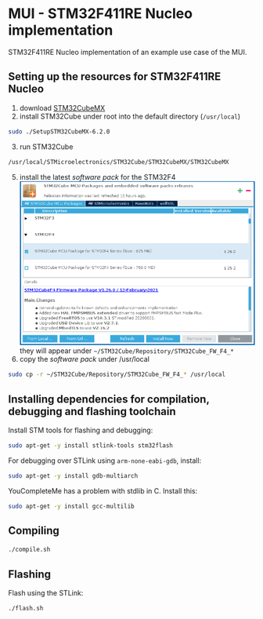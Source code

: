 # MUI -  STM32F411RE Nucleo implementation

STM32F411RE Nucleo implementation of an example use case of the MUI.

## Setting up the resources for STM32F411RE Nucleo

1. download [STM32CubeMX](https://www.st.com/en/development-tools/stm32cubemx.html)
2. install STM32Cube under root into the default directory (`/usr/local`)
```bash
sudo ./SetupSTM32CubeMX-6.2.0
```
3. run STM32Cube
```bash
/usr/local/STMicroelectronics/STM32Cube/STM32CubeMX/STM32CubeMX
```
5. install the latest *software pack* for the STM32F4
![image](./fig/stmcube_resources.png)
they will appear under `~/STM32Cube/Repository/STM32Cube_FW_F4_*`
5. copy the *software pack* under /usr/local
```bash
sudo cp -r ~/STM32Cube/Repository/STM32Cube_FW_F4_* /usr/local
```

## Installing dependencies for compilation, debugging and flashing toolchain

Install STM tools for flashing and debugging:
```bash
sudo apt-get -y install stlink-tools stm32flash
```

For debugging over STLink using `arm-none-eabi-gdb`, install:
```bash
sudo apt-get -y install gdb-multiarch
```

YouCompleteMe has a problem with stdlib in C. Install this:
```bash
sudo apt-get -y install gcc-multilib
```

## Compiling

```bash
./compile.sh
```

## Flashing

Flash using the STLink:

```bash
./flash.sh
```
